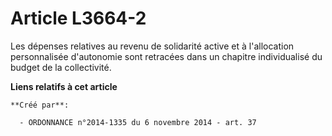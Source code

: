 # Article L3664-2

Les dépenses relatives au revenu de solidarité active et à l'allocation personnalisée d'autonomie sont retracées dans un
chapitre individualisé du budget de la collectivité.

**Liens relatifs à cet article**

	**Créé par**:

	  - ORDONNANCE n°2014-1335 du 6 novembre 2014 - art. 37

